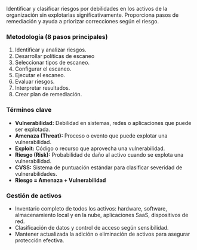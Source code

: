 Identificar y clasificar riesgos por debilidades en los activos de la organización sin explotarlas significativamente. Proporciona pasos de remediación y ayuda a priorizar correcciones según el riesgo.

### Metodología (8 pasos principales)
1. Identificar y analizar riesgos.
2. Desarrollar políticas de escaneo    
3. Seleccionar tipos de escaneo.
4. Configurar el escaneo.
5. Ejecutar el escaneo.
6. Evaluar riesgos.
7. Interpretar resultados.
8. Crear plan de remediación.
### Términos clave

- **Vulnerabilidad:** Debilidad en sistemas, redes o aplicaciones que puede ser explotada.
- **Amenaza (Threat):** Proceso o evento que puede explotar una vulnerabilidad.
- **Exploit:** Código o recurso que aprovecha una vulnerabilidad.
- **Riesgo (Risk):** Probabilidad de daño al activo cuando se explota una vulnerabilidad.
- **CVSS:** Sistema de puntuación estándar para clasificar severidad de vulnerabilidades.
- **Riesgo = Amenaza + Vulnerabilidad**
    

### Gestión de activos
- Inventario completo de todos los activos: hardware, software, almacenamiento local y en la nube, aplicaciones SaaS, dispositivos de red.
- Clasificación de datos y control de acceso según sensibilidad.
- Mantener actualizada la adición o eliminación de activos para asegurar protección efectiva.